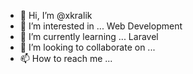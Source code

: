 - 👋 Hi, I’m @xkralik
- 👀 I’m interested in ... Web Development
- 🌱 I’m currently learning ... Laravel
- 💞️ I’m looking to collaborate on ...
- 📫 How to reach me ...

<!---
xkralik/xkralik is a ✨ special ✨ repository because its `README.md` (this file) appears on your GitHub profile.
You can click the Preview link to take a look at your changes.
--->

